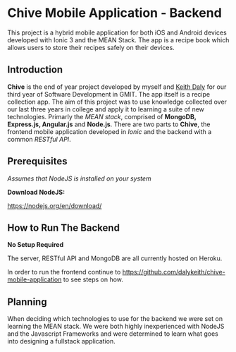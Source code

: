 # Chive Mobile Application - Backend

This project is a hybrid mobile application for both iOS and Android devices developed with Ionic 3 and the MEAN Stack. The app is a recipe book which allows users to store their recipes safely on their devices.

## Introduction
**Chive** is the end of year project developed by myself and [Keith Daly](https://github.com/dalykeith) for our third year of Software Development in GMIT. The app itself is a recipe collection app. The aim of this project was to use knowledge collected over our last three years in college and apply it to learning a suite of new technologies. Primarly the *MEAN stack*, comprised of **MongoDB, Express.js, Angular.js** and **Node.js**. There are two parts to **Chive**, the frontend mobile application developed in *Ionic* and the backend with a common *RESTful API*.


## Prerequisites 

*Assumes that NodeJS is installed on your system*

**Download NodeJS:**

https://nodejs.org/en/download/


## How to Run The Backend

**No Setup Required**

The server, RESTful API and MongoDB are all currently hosted on Heroku.

In order to run the frontend continue to https://github.com/dalykeith/chive-mobile-application to see steps on how.


## Planning

When deciding which technologies to use for the backend we were set on learning the MEAN stack. We were both highly inexperienced with NodeJS and the Javascript Frameworks and were determined to learn what goes into designing a fullstack application.
